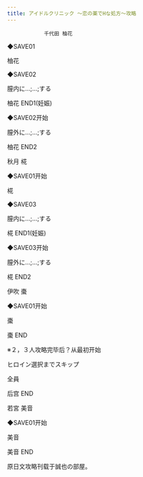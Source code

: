 ```yaml
---
title: アイドルクリニック ～恋の薬でHな処方～攻略
---
```


                千代田 柚花



◆SAVE01

柚花

◆SAVE02

膣内に…;…;する



柚花 END1(妊娠)



◆SAVE02开始

膣外に…;…;する



柚花 END2



秋月 椛



◆SAVE01开始

椛

◆SAVE03

膣内に…;…;する



椛 END1(妊娠)



◆SAVE03开始

膣外に…;…;する



椛 END2



伊吹 棗



◆SAVE01开始

棗



棗 END



※２，３人攻略完毕后？从最初开始

ヒロイン選択までスキップ

全員



后宫 END



若宮 美音



◆SAVE01开始

美音



美音 END



原日文攻略刊载于誠也の部屋。


              
